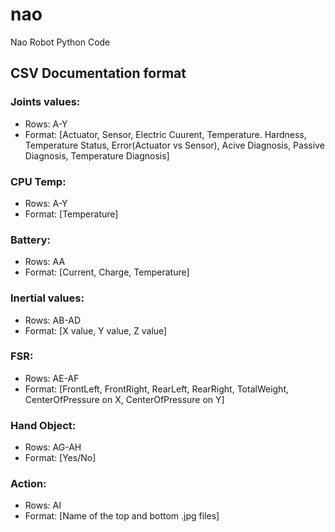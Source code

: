 # nao
Nao Robot Python Code




## CSV Documentation format
### Joints values:    
* Rows: A-Y       
* Format: [Actuator, Sensor, Electric Cuurent, Temperature. Hardness, Temperature Status, Error(Actuator vs Sensor), Acive Diagnosis, Passive Diagnosis, Temperature Diagnosis]
  
### CPU Temp:          
* Rows: A-Y       
* Format: [Temperature]
  
### Battery:      
* Rows: AA           
* Format: [Current, Charge, Temperature]
  
### Inertial values:      
* Rows: AB-AD         
* Format: [X value, Y value, Z value]
  
### FSR:        
* Rows: AE-AF              
* Format: [FrontLeft, FrontRight, RearLeft, RearRight, TotalWeight, CenterOfPressure on X, CenterOfPressure on Y]
  
### Hand Object:        
* Rows: AG-AH             
* Format: [Yes/No]
  
### Action:         
* Rows: AI        
* Format: [Name of the top and bottom .jpg files]
     
